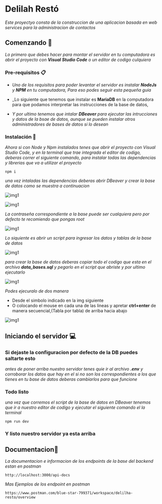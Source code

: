 # Delilah Restó

_Este proyectyo consta de la construccion de una aplicacion basada en web services para la administracion de contactos_

## Comenzando 🚀

_Lo primero que debes hacer para montar el servidor en tu computadora es abrir el proyecto con **Visual Studio Code** o un editor de codigo culquiera_

### Pre-requisitos 📋

* _Uno de los requisitos para poder levantar el servidor es instalar **NodeJs** y **NPM** en tu computadora, Para eso podes seguir esta pequeña guia_

* _Lo siguiente que tenemos que instalar es **MariaDB** en la computadora para que podamos interpretar las instrucciones de la base de datos,

* _Y por ultimo tenemos que intalar **DBeaver** para ejecutar las intrucciones y datos de la bsae de datos, aunque se pueden instalar otros administradores de bases de datos si lo desean_

### Instalación 🔧

_Ahora si con Node y Npm instalados tenes que abrir el proyecto con Visual Studio Code, y en la terminal que trae integrada el editor de codigo, deberas correr el siguiente comando, para instalar todas las dependencias y librerias que va a utilizar el proyecto_
```
npm i
```

_una vez intaladas las dependencias deberas abrir DBeaver y crear la base de datos como se muestra a continuacion_

<p>
  <img src="./img-readme/dbeaver1.png" title="img1">
</p>
<p>
  <img src="./img-readme/dbeaver2.png" title="img1">
</p>

_La contraseña correspondiente a la base puede ser cualquiera pero por defecto te recomiendo que pongas root_

<p>
  <img src="./img-readme/dbeaver3.png" title="img1">
</p>

_Lo siquiente es abrir un script para ingresar los datos y tablas de la base de datos_

<p>
  <img src="./img-readme/dbeaver4.png" title="img1">
</p>

_para crear la base de datos deberas copiar todo el codigo que esta en el archivo **data_bases.sql** y pegarlo en el script que abriste y por ultimo ejecutarlo_

<p>
  <img src="./img-readme/dbeaver5.png" title="img1">
</p>

_Podes ejecuralo de dos manera_

* Desde el simbolo indicado en la img siguiente
* O colocando el mouse en cada una de las lineas y apretar **ctrl+enter** de manera secuencial,(Tabla por tabla) de arriba hacia abajo

<p>
  <img src="./img-readme/dbeaver6.png" title="img1">
</p>

## Iniciando el servidor 💻

### Si dejaste la configuracion por defecto de la DB puedes saltarte esto

_antes de poner arriba nuestro servidor tenes quie ir al archivo **.env** y corroborar los datos que hay en el si no son los correspondientes a los que tienes en tu base de datos deberas cambiarlos para que funcione_

### Todo listo

_una vez que corremos el script de la base de datos en DBeaver tenemos que ir a nuestro editor de codigo y ejecutar el siguiente comando el la terminal_
```
npm run dev
```
### Y listo nuestro servidor ya esta arriba

## Documentacion📖
_La documentacion e informacion de los endpoints de la base del backend estan en postman_
```
http://localhost:3000/api-docs
```
_Mas Ejemplos de los endpoint en postman_
```
https://www.postman.com/blue-star-799371/workspace/delilha-resto/overview
```